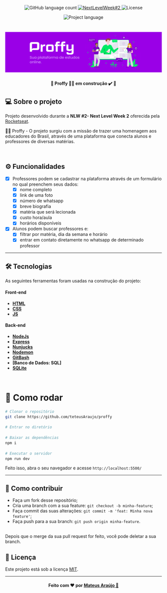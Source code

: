 <!-- Badges session -->
<p align="center">
  <img alt="GitHub language count" src="https://img.shields.io/github/languages/count/K-Schaeffer/NLW-2?color=%2304D361">
  
  <a href="https://nextlevelweek.com/episodios/discovery/1/edicao/2">
    <img alt="NextLevelWeek#2" src="https://img.shields.io/badge/Next Level Week%20-2.0-%237519C1">
  </a>
  
  <img alt="License" src="https://img.shields.io/badge/license-MIT-brightgreen">  
</p>

<p align="center">
    	<img alt="Project language" src="https://img.shields.io/badge/Project%20Lang-Portuguese 🇧🇷-informational">	
</p>

<!--Banner session-->
<h1 align="center">
    <img alt="Proffy-Banner" title="Proffy" src="/public/images/proffybanner.png"/>
</h1>

<!--Status session-->
<h4 align="center"> 
	🚧  Proffy 👨‍🏫 em construção ✔️ 🚧
</h4>


<!--About session-->
## 💻 Sobre o projeto

Projeto desenvolvido durante a **NLW #2- Next Level Week 2** oferecida pela [Rocketseat](https://rocketseat.com.br/).
<br>

👨‍🏫 Proffy - O projeto surgiu com a missão de trazer uma homenagem aos educadores do Brasil, através de uma plataforma que conecta alunos e professores de diversas matérias. 

<br>

<!--Functionalities session-->
## ⚙️ Funcionalidades

- [x] Professores podem se cadastrar na plataforma através de um formulário no qual preenchem seus dados:
  - [x] nome completo
  - [x] link de uma foto
  - [x] número de whatsapp
  - [x] breve biografia
  - [x] matéria que será lecionada
  - [x] custo hora/aula
  - [x] horários disponíveis

- [x] Alunos podem buscar professores e:
  - [x] filtrar por matéria, dia da semana e horário
  - [x] entrar em contato diretamente no whatsapp de determinado professor
  
---

<!--Tecnologies session-->
## 🛠 Tecnologias

As seguintes ferramentas foram usadas na construção do projeto:

#### **Front-end** 

-  **[HTML](https://developer.mozilla.org/pt-BR/docs/Web/HTML)**
-  **[CSS](https://developer.mozilla.org/pt-BR/docs/Web/CSS)**
-  **[JS](https://developer.mozilla.org/pt-BR/docs/Web/JavaScript)**

#### **Back-end**  
-   **[NodeJs](https://nodejs.org/en/)**
-   **[Express](https://expressjs.com/)**
-   **[Nunjucks](https://mozilla.github.io/nunjucks/)**
-   **[Nodemon](https://nodemon.io)**
-   **[GitBash](https://gitforwindows.org/)**
-   **[Banco de Dados: SQL]**
-   **[SQLite](https://sqlitebrowser.org/)**

<br/>

# 👷 Como rodar
```bash
# Clonar o repositório
git clone https://github.com/teteusAraujo/proffy

# Entrar no diretório

# Baixar as dependências
npm i

# Executar o servidor
npm run dev
```

Feito isso, abra o seu navegador e acesse `http://localhost:5500/`

---


## 🤔 Como contribuir <br/>

- Faça um fork desse repositório; <br/>
- Cria uma branch com a sua feature: `git checkout -b minha-feature`;<br/>
- Faça commit das suas alterações: `git commit -m 'feat: Minha nova feature'`; <br/>
- Faça push para a sua branch: `git push origin minha-feature`.<br/>
<br/>
Depois que o merge da sua pull request for feito, você pode deletar a sua branch. <br/>

## 📝 Licença

Este projeto está sob a licença [MIT](./LICENSE).

---

<!--Bottom session-->
<h4 align=center>Feito com ❤️ por  <a href="https://www.linkedin.com/in/mateusara%C3%BAjo/"> Mateus Araújo 👋</a></a></h4>
